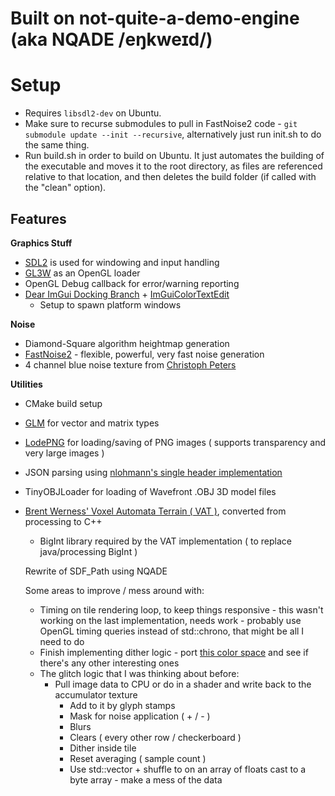 # Built on not-quite-a-demo-engine (aka NQADE /eŋkweɪd/)

# Setup
- Requires `libsdl2-dev` on Ubuntu.
- Make sure to recurse submodules to pull in FastNoise2 code - `git submodule update --init --recursive`, alternatively just run init.sh to do the same thing.
- Run build.sh in order to build on Ubuntu. It just automates the building of the executable and moves it to the root directory, as files are referenced relative to that location, and then deletes the build folder (if called with the "clean" option).



## Features
**Graphics Stuff**
- [SDL2](https://wiki.libsdl.org/) is used for windowing and input handling
- [GL3W](https://github.com/skaslev/gl3w) as an OpenGL loader
- OpenGL Debug callback for error/warning reporting
- [Dear ImGui Docking Branch](https://github.com/ocornut/imgui/tree/docking) + [ImGuiColorTextEdit](https://github.com/BalazsJako/ImGuiColorTextEdit)
	- Setup to spawn platform windows


**Noise**
- Diamond-Square algorithm heightmap generation
- [FastNoise2](https://github.com/Auburn/FastNoise2) - flexible, powerful, very fast noise generation
- 4 channel blue noise texture from [Christoph Peters](http://momentsingraphics.de/BlueNoise.html)


**Utilities**
- CMake build setup
- [GLM](http://glm.g-truc.net/0.9.8/api/index.html) for vector and matrix types
- [LodePNG](https://lodev.org/lodepng/) for loading/saving of PNG images ( supports transparency and very large images )
- JSON parsing using [nlohmann's single header implementation](https://github.com/nlohmann/json)
- TinyOBJLoader for loading of Wavefront .OBJ 3D model files
- [Brent Werness' Voxel Automata Terrain ( VAT )](https://bitbucket.org/BWerness/voxel-automata-terrain/src/master/), converted from processing to C++
	- BigInt library required by the VAT implementation ( to replace java/processing BigInt )


	Rewrite of SDF_Path using NQADE

	Some areas to improve / mess around with:
	- Timing on tile rendering loop, to keep things responsive - this wasn't working on the last implementation, needs work - probably use OpenGL timing queries instead of std::chrono, that might be all I need to do
	- Finish implementing dither logic - port [this color space](https://bottosson.github.io/posts/colorpicker/) and see if there's any other interesting ones
	- The glitch logic that I was thinking about before:
		- Pull image data to CPU or do in a shader and write back to the accumulator texture
			- Add to it by glyph stamps
			- Mask for noise application ( + / - )
			- Blurs
			- Clears ( every other row / checkerboard )
			- Dither inside tile
			- Reset averaging ( sample count )
			- Use std::vector + shuffle to on an array of floats cast to a byte array - make a mess of the data
